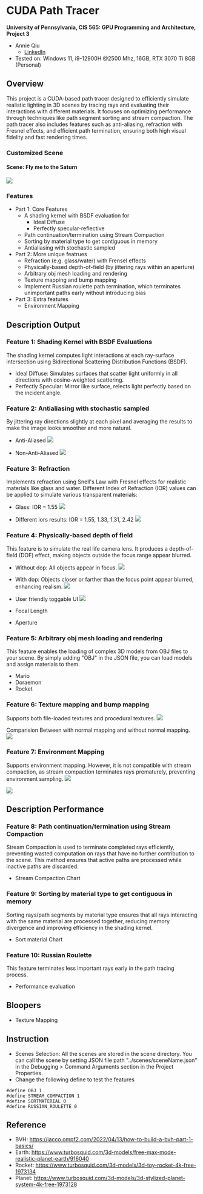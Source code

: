 CUDA Path Tracer
================

**University of Pennsylvania, CIS 565: GPU Programming and Architecture, Project 3**

* Annie Qiu
   * [LinkedIn](https://github.com/AnnieQiuuu/Project0-Getting-Started/blob/main/www.linkedin.com/in/annie-qiu-30531921a)
* Tested on: Windows 11, i9-12900H @2500 Mhz, 16GB, RTX 3070 Ti 8GB (Personal)

## Overview
This project is a CUDA-based path tracer designed to efficiently simulate realistic lighting in 3D scenes by tracing rays and evaluating their interactions with different materials. It focuses on optimizing performance through techniques like path segment sorting and stream compaction. The path tracer also includes features such as anti-aliasing, refraction with Fresnel effects, and efficient path termination, ensuring both high visual fidelity and fast rendering times.

### Customized Scene
#### Scene: Fly me to the Saturn
![](./img/final.png)

### Features
- Part 1: Core Features
    - A shading kernel with BSDF evaluation for
        - Ideal Diffuse
        - Perfectly specular-reflective
    - Path continuation/termination using Stream Compaction
    - Sorting by material type to get contiguous in memory
    - Antialiasing with stochastic sampled
- Part 2: More unique featrues
    -  Refraction (e.g. glass/water) with Frensel effects
    -  Physically-based depth-of-field (by jittering rays within an aperture)
    -  Arbitrary obj mesh loading and rendering 
    -  Texture mapping and bump mapping
    -  Implement Russian roulette path termination, which terminates unimportant paths early without introducing bias
- Part 3: Extra features
    - Environment Mapping

## Description Output

### Feature 1: Shading Kernel with BSDF Evaluations
The shading kernel computes light interactions at each ray-surface intersection using Bidirectional Scattering Distribution Functions (BSDF). 
- Ideal Diffuse: Simulates surfaces that scatter light uniformly in all directions with cosine-weighted scattering.
- Perfectly Specular: Mirror like surface, relects light perfectly based on the incident angle.

### Feature 2: Antialiasing with stochastic sampled
By jittering ray directions slightly at each pixel and averaging the results to make the image looks smoother and more natural.
- Anti-Aliased
![](./img/Anti.jpg)

- Non-Anti-Aliased
![](./img/nonAnti.jpg)

### Feature 3: Refraction
Implements refraction using Snell's Law with Fresnel effects for realistic materials like glass and water. Different Index of Refraction (IOR) values can be applied to simulate various transparent materials:
- Glass: IOR = 1.55
![](./img/glass.png)

- Different iors results: IOR = 1.55, 1.33, 1.31, 2.42
![](./img/iors.png)

### Feature 4: Physically-based depth of field
This feature is to simulate the real life camera lens. It produces a depth-of-field (DOF) effect, making objects outside the focus range appear blurred.
- Without dop: All objects appear in focus.
![](./img/nonDop.png)

- With dop: Objects closer or farther than the focus point appear blurred, enhancing realism.
![](./img/dop.png)

- User friendly toggable UI
![](./img/UI.png)
- Focal Length
- Aperture

### Feature 5: Arbitrary obj mesh loading and rendering 
This feature enables the loading of complex 3D models from OBJ files to your scene. By simply adding "OBJ" in the JSON file, you can load models and assign materials to them.
- Mario
- Doraemon
- Rocket

### Feature 6: Texture mapping and bump mapping
Supports both file-loaded textures and procedural textures.
![](./img/skyBox2.png)

Comparision Between with normal mapping and without normal mapping.
![](./img/normMap.jpg)

### Feature 7: Environment Mapping
Supports environment mapping. However, it is not compatible with stream compaction, as stream compaction terminates rays prematurely, preventing environment sampling.
![](./img/skyBox1.png)

![](./img/skyBox2.png)

## Description Performance

### Feature 8: Path continuation/termination using Stream Compaction
Stream Compaction is used to terminate completed rays efficiently, preventing wasted computation on rays that have no further contribution to the scene. This method ensures that active paths are processed while inactive paths are discarded. 
- Stream Compaction Chart

### Feature 9: Sorting by material type to get contiguous in memory
Sorting rays/path segments by material type ensures that all rays interacting with the same material are processed together, reducing memory divergence and improving efficiency in the shading kernel.
- Sort material Chart

### Feature 10: Russian Roulette
This feature terminates less important rays early in the path tracing process.
- Performance evaluation

## Bloopers
- Texture Mapping

## Instruction
- Scenes Selection: All the scenes are stored in the scene directory. You can call the scene by setting JSON file path "../scenes/sceneName.json" in the Debugging > Command Arguments section in the Project Properties.
- Change the following define to test the features
```
#define OBJ 1
#define STREAM_COMPACTION 1
#define SORTMATERIAL 0
#define RUSSIAN_ROULETTE 0
```

## Reference
- BVH: https://jacco.ompf2.com/2022/04/13/how-to-build-a-bvh-part-1-basics/
- Earth: https://www.turbosquid.com/3d-models/free-max-mode-realistic-planet-earth/916040
- Rocket: https://www.turbosquid.com/3d-models/3d-toy-rocket-4k-free-1973134
- Planet: https://www.turbosquid.com/3d-models/3d-stylized-planet-system-4k-free-1973128


